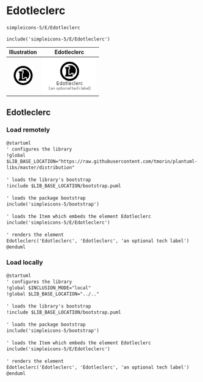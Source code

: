# Edotleclerc


```text
simpleicons-5/E/Edotleclerc
```

```text
include('simpleicons-5/E/Edotleclerc')
```



| Illustration | Edotleclerc |
| :---: | :---: |
| ![illustration for Illustration](../../simpleicons-5/E/Edotleclerc.png) | ![illustration for Edotleclerc](../../simpleicons-5/E/Edotleclerc.Local.png) |




## Edotleclerc

### Load remotely
```plantuml
@startuml
' configures the library
!global $LIB_BASE_LOCATION="https://raw.githubusercontent.com/tmorin/plantuml-libs/master/distribution"

' loads the library's bootstrap
!include $LIB_BASE_LOCATION/bootstrap.puml

' loads the package bootstrap
include('simpleicons-5/bootstrap')

' loads the Item which embeds the element Edotleclerc
include('simpleicons-5/E/Edotleclerc')

' renders the element
Edotleclerc('Edotleclerc', 'Edotleclerc', 'an optional tech label')
@enduml
```

### Load locally
```plantuml
@startuml
' configures the library
!global $INCLUSION_MODE="local"
!global $LIB_BASE_LOCATION="../.."

' loads the library's bootstrap
!include $LIB_BASE_LOCATION/bootstrap.puml

' loads the package bootstrap
include('simpleicons-5/bootstrap')

' loads the Item which embeds the element Edotleclerc
include('simpleicons-5/E/Edotleclerc')

' renders the element
Edotleclerc('Edotleclerc', 'Edotleclerc', 'an optional tech label')
@enduml
```

